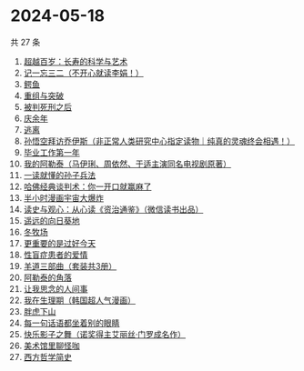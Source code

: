 # 2024-05-18

共 27 条

<!-- BEGIN WEREAD -->
<!-- 最后更新时间 2024-05-18 10:11:37 +0800 -->
1. [超越百岁：长寿的科学与艺术](https://weread.qq.com/web/bookDetail/12f326c0813ab8d88g015fdf)
1. [记一忘三二（不开心就读李娟！）](https://weread.qq.com/web/bookDetail/f1c321d0813ab6e60g0141c1)
1. [鳄鱼](https://weread.qq.com/web/bookDetail/44832c50813ab8d99g01612b)
1. [重组与突破](https://weread.qq.com/web/bookDetail/67e32950813ab8db0g017351)
1. [被判死刑之后](https://weread.qq.com/web/bookDetail/e88324f0813ab8d1dg013d49)
1. [庆余年](https://weread.qq.com/web/bookDetail/0ae32be0570f000ae1bf155)
1. [逃离](https://weread.qq.com/web/bookDetail/3cf3255071d2e86f3cf3371)
1. [孙悟空拜访乔伊斯（非正常人类研究中心指定读物｜纯真的灵魂终会相遇！）](https://weread.qq.com/web/bookDetail/875323e0813ab8d1dg012f9c)
1. [毕业工作第一年](https://weread.qq.com/web/bookDetail/57c32d50813ab8d2cg0157ab)
1. [我的阿勒泰（马伊琍、周依然、于适主演同名电视剧原著）](https://weread.qq.com/web/bookDetail/6e732140813ab6e60g013caf)
1. [一读就懂的孙子兵法](https://weread.qq.com/web/bookDetail/500327c0813ab8bb3g01417a)
1. [哈佛经典谈判术：你一开口就赢麻了](https://weread.qq.com/web/bookDetail/bf032c7072103ce5bf0568a)
1. [半小时漫画宇宙大爆炸](https://weread.qq.com/web/bookDetail/3e9321f07277f0223e98277)
1. [读史与观心：从心读《资治通鉴》（微信读书出品）](https://weread.qq.com/web/bookDetail/e2c32c40813ab8651g015fc1)
1. [遥远的向日葵地](https://weread.qq.com/web/bookDetail/71932380717ea7b7719501e)
1. [冬牧场](https://weread.qq.com/web/bookDetail/d1d32fa053b924d1d0ac0a5)
1. [更重要的是过好今天](https://weread.qq.com/web/bookDetail/b7b32f90813ab8d32g015dd6)
1. [性盲症患者的爱情](https://weread.qq.com/web/bookDetail/79e32ed05e1c4579e68fd8c)
1. [羊道三部曲（套装共3册）](https://weread.qq.com/web/bookDetail/d1632540813ab718bg0197fc)
1. [阿勒泰的角落](https://weread.qq.com/web/bookDetail/ee0320b053b925ee0519857)
1. [让我思念的人间事](https://weread.qq.com/web/bookDetail/0cf325a0813ab89aag010369)
1. [我在生理期（韩国超人气漫画）](https://weread.qq.com/web/bookDetail/a6732370813ab8bb3g012206)
1. [胖虎下山](https://weread.qq.com/web/bookDetail/cf532a2072808015cf561c1)
1. [每一句话语都坐着别的眼睛](https://weread.qq.com/web/bookDetail/59832b70813ab8289g013955)
1. [快乐影子之舞（诺奖得主艾丽丝·门罗成名作）](https://weread.qq.com/web/bookDetail/823322f0813ab85c3g01267b)
1. [美术馆里聊怪咖](https://weread.qq.com/web/bookDetail/b2132dc071600c2cb217454)
1. [西方哲学简史](https://weread.qq.com/web/bookDetail/3343271052cf09334242116)
<!-- END WEREAD -->